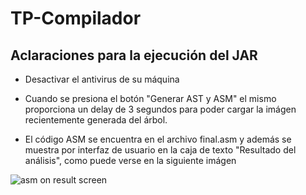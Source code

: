 # TP-Compilador

## Aclaraciones para la ejecución del JAR

- Desactivar el antivirus de su máquina

- Cuando se presiona el botón "Generar AST y ASM" el mismo proporciona un delay de 3 segundos para poder cargar la imágen recientemente generada del árbol.

- El código ASM se encuentra en el archivo final.asm y además se muestra por interfaz de usuario en la caja de texto "Resultado del análisis", como puede verse en la siguiente imágen

![asm on result screen](/https://github.com/MelanyBulfero/TP-Compilador/blob/main/Entregas/TerceraEntrega/asm-window.png)